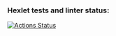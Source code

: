 ### Hexlet tests and linter status:
[![Actions Status](https://github.com/dedov-mm/java-project-71/actions/workflows/hexlet-check.yml/badge.svg)](https://github.com/dedov-mm/java-project-71/actions)